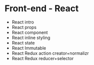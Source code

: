 # Front-end - React
* React intro 
* React props
* React component
* React inline styling 
* React state 
* React Immutable 
* React Redux action creator+normalizr
* React Redux reducer+selector


